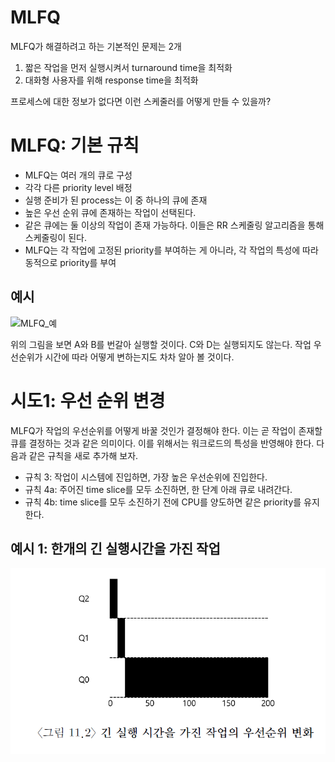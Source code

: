 # MLFQ

MLFQ가 해결하려고 하는 기본적인 문제는 2개

1. 짧은 작업을 먼저 실행시켜서 turnaround time을 최적화
2. 대화형 사용자를 위해 response time을 최적화

프로세스에 대한 정보가 없다면 이런 스케줄러를 어떻게 만들 수 있을까?

# MLFQ: 기본 규칙

- MLFQ는 여러 개의 큐로 구성
- 각각 다른 priority level 배정
- 실행 준비가 된 process는 이 중 하나의 큐에 존재
- 높은 우선 순위 큐에 존재하는 작업이 선택된다.
- 같은 큐에는 둘 이상의 작업이 존재 가능하다. 이들은 RR 스케줄링 알고리즘을 통해 스케줄링이 된다.
- MLFQ는 각 작업에 고정된 priority를 부여하는 게 아니라, 각 작업의 특성에 따라 동적으로 priority를 부여

## 예시

![MLFQ_예](MLFQ_예.png)

위의 그림을 보면 A와 B를 번갈아 실행할 것이다. C와 D는 실행되지도 않는다. 작업 우선순위가 시간에 따라 어떻게 변하는지도 차차 알아 볼 것이다.

# 시도1: 우선 순위 변경

MLFQ가 작업의 우선순위를 어떻게 바꿀 것인가 결정해야 한다. 이는 곧 작업이 존재할 큐를 결정하는 것과 같은 의미이다.
이를 위해서는 워크로드의 특성을 반영해야 한다. 다음과 같은 규칙을 새로 추가해 보자.

- 규칙 3: 작업이 시스템에 진입하면, 가장 높은 우선순위에 진입한다.
- 규칙 4a: 주어진 time slice를 모두 소진하면, 한 단계 아래 큐로 내려간다.
- 규칙 4b: time slice를 모두 소진하기 전에 CPU를 양도하면 같은 priority를 유지한다.

## 예시 1: 한개의 긴 실행시간을 가진 작업

![긴_실행_시간을_가진_작업의_우선순위_변화](긴_실행_시간을_가진_작업의_우선순위_변화.png)
